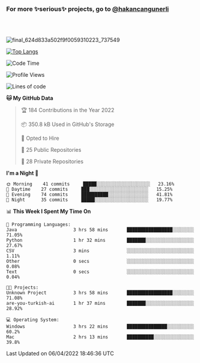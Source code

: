 ### For more ✨serious✨ projects, go to [@hakancangunerli](https://github.com/hakancangunerli)

<br>
<br>


![final_624d833a502f9f0059310223_737549](https://user-images.githubusercontent.com/33205097/161971799-9ce51eed-574a-4cab-ae73-ff67b8fa940f.gif)


[![Top Langs](https://github-readme-stats.vercel.app/api/top-langs/?username=63616e&layout=compact&hide=tex,html,shell,assembly,javascript,typescript&langs_count=6&exclude_repo=2015-csharp)](https://github.com/anuraghazra/github-readme-stats)


<!--START_SECTION:waka-->
![Code Time](http://img.shields.io/badge/Code%20Time-108%20hrs%2055%20mins-blue)

![Profile Views](http://img.shields.io/badge/Profile%20Views-101-blue)

![Lines of code](https://img.shields.io/badge/From%20Hello%20World%20I%27ve%20Written--3%20Thousand%20lines%20of%20code-blue)

**🐱 My GitHub Data** 

> 🏆 184 Contributions in the Year 2022
 > 
> 📦 350.8 kB Used in GitHub's Storage 
 > 
> 💼 Opted to Hire
 > 
> 📜 25 Public Repositories 
 > 
> 🔑 28 Private Repositories  
 > 
**I'm a Night 🦉** 

```text
🌞 Morning    41 commits     █████░░░░░░░░░░░░░░░░░░░░   23.16% 
🌆 Daytime    27 commits     ███░░░░░░░░░░░░░░░░░░░░░░   15.25% 
🌃 Evening    74 commits     ██████████░░░░░░░░░░░░░░░   41.81% 
🌙 Night      35 commits     █████░░░░░░░░░░░░░░░░░░░░   19.77%

```


📊 **This Week I Spent My Time On** 

```text
💬 Programming Languages: 
Java                     3 hrs 58 mins       █████████████████░░░░░░░░   71.05% 
Python                   1 hr 32 mins        ███████░░░░░░░░░░░░░░░░░░   27.67% 
CSV                      3 mins              ░░░░░░░░░░░░░░░░░░░░░░░░░   1.11% 
Other                    0 secs              ░░░░░░░░░░░░░░░░░░░░░░░░░   0.08% 
Text                     0 secs              ░░░░░░░░░░░░░░░░░░░░░░░░░   0.04%

🐱‍💻 Projects: 
Unknown Project          3 hrs 58 mins       █████████████████░░░░░░░░   71.08% 
are-you-turkish-ai       1 hr 37 mins        ███████░░░░░░░░░░░░░░░░░░   28.92%

💻 Operating System: 
Windows                  3 hrs 22 mins       ███████████████░░░░░░░░░░   60.2% 
Mac                      2 hrs 13 mins       ██████████░░░░░░░░░░░░░░░   39.8%

```


 Last Updated on 06/04/2022 18:46:36 UTC
<!--END_SECTION:waka-->


